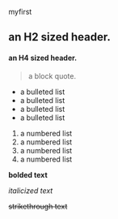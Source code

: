 myfirst

## an H2 sized header.
#### an H4 sized header.
>a block quote.
- a bulleted list
- a bulleted list
- a bulleted list
- a bulleted list
1. a numbered list
2. a numbered list
3. a numbered list
4. a numbered list

 **bolded text**
 
 _italicized text_

~~strikethrough text~~
